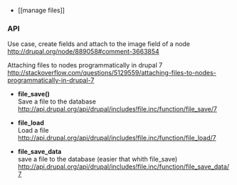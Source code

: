 * [[manage files]]

### API
Use case, create fields and attach to the image field of a node   
http://drupal.org/node/889058#comment-3663854

Attaching files to nodes programmatically in drupal 7
http://stackoverflow.com/questions/5129559/attaching-files-to-nodes-programmatically-in-drupal-7   

* **file_save()**   
Save a file to the database   
http://api.drupal.org/api/drupal/includes!file.inc/function/file_save/7

* **file_load**   
Load a file   
http://api.drupal.org/api/drupal/includes!file.inc/function/file_load/7

* **file_save_data**   
save a file to the database (easier that whith file_save)   
http://api.drupal.org/api/drupal/includes!file.inc/function/file_save_data/7